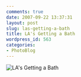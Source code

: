 ```yaml
---
comments: true
date: 2007-09-22 13:37:31
layout: post
slug: las-getting-a-bath
title: LA's Getting a Bath
wordpress_id: 563
categories:
- PhotoBlog
---
```


![LA's Getting a Bath](http://ryanfitzer.com/main/wp-content/uploads/2007/09/la-traffic-rain.jpg)
